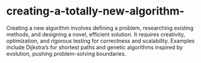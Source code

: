 # creating-a-totally-new-algorithm-
 Creating a new algorithm involves defining a problem, researching existing methods, and designing a novel, efficient solution. It requires creativity, optimization, and rigorous testing for correctness and scalability. Examples include Dijkstra’s for shortest paths and genetic algorithms inspired by evolution, pushing problem-solving boundaries.
